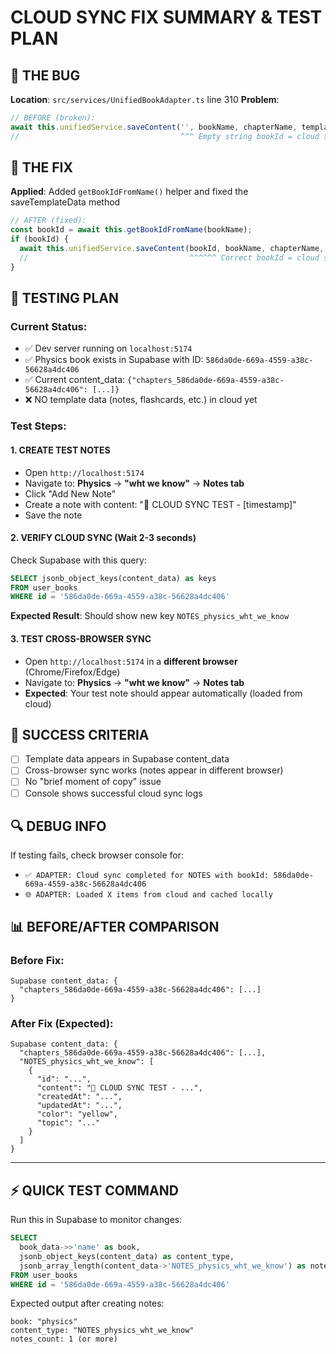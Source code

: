 # CLOUD SYNC FIX SUMMARY & TEST PLAN

## 🐛 THE BUG
**Location**: `src/services/UnifiedBookAdapter.ts` line 310
**Problem**: 
```typescript
// BEFORE (broken):
await this.unifiedService.saveContent('', bookName, chapterName, templateType, data);
//                                    ^^^ Empty string bookId = cloud sync fails
```

## 🔧 THE FIX  
**Applied**: Added `getBookIdFromName()` helper and fixed the saveTemplateData method
```typescript
// AFTER (fixed):
const bookId = await this.getBookIdFromName(bookName);
if (bookId) {
  await this.unifiedService.saveContent(bookId, bookName, chapterName, templateType, data);
  //                                    ^^^^^^ Correct bookId = cloud sync works!
}
```

## 🧪 TESTING PLAN

### Current Status:
- ✅ Dev server running on `localhost:5174`
- ✅ Physics book exists in Supabase with ID: `586da0de-669a-4559-a38c-56628a4dc406`
- ✅ Current content_data: `{"chapters_586da0de-669a-4559-a38c-56628a4dc406": [...]}`
- ❌ NO template data (notes, flashcards, etc.) in cloud yet

### Test Steps:

#### 1. CREATE TEST NOTES
- Open `http://localhost:5174`
- Navigate to: **Physics** → **"wht we know"** → **Notes tab**
- Click "Add New Note"
- Create a note with content: "🧪 CLOUD SYNC TEST - [timestamp]"
- Save the note

#### 2. VERIFY CLOUD SYNC (Wait 2-3 seconds)
Check Supabase with this query:
```sql
SELECT jsonb_object_keys(content_data) as keys
FROM user_books 
WHERE id = '586da0de-669a-4559-a38c-56628a4dc406'
```

**Expected Result**: Should show new key `NOTES_physics_wht_we_know`

#### 3. TEST CROSS-BROWSER SYNC
- Open `http://localhost:5174` in a **different browser** (Chrome/Firefox/Edge)
- Navigate to: **Physics** → **"wht we know"** → **Notes tab**
- **Expected**: Your test note should appear automatically (loaded from cloud)

## 🎯 SUCCESS CRITERIA
- [ ] Template data appears in Supabase content_data
- [ ] Cross-browser sync works (notes appear in different browser)
- [ ] No "brief moment of copy" issue
- [ ] Console shows successful cloud sync logs

## 🔍 DEBUG INFO
If testing fails, check browser console for:
- `✅ ADAPTER: Cloud sync completed for NOTES with bookId: 586da0de-669a-4559-a38c-56628a4dc406`
- `🌐 ADAPTER: Loaded X items from cloud and cached locally`

## 📊 BEFORE/AFTER COMPARISON

### Before Fix:
```
Supabase content_data: {
  "chapters_586da0de-669a-4559-a38c-56628a4dc406": [...]
}
```

### After Fix (Expected):
```
Supabase content_data: {
  "chapters_586da0de-669a-4559-a38c-56628a4dc406": [...],
  "NOTES_physics_wht_we_know": [
    {
      "id": "...",
      "content": "🧪 CLOUD SYNC TEST - ...",
      "createdAt": "...",
      "updatedAt": "...",
      "color": "yellow",
      "topic": "..."
    }
  ]
}
```

---

## ⚡ QUICK TEST COMMAND
Run this in Supabase to monitor changes:
```sql
SELECT 
  book_data->>'name' as book,
  jsonb_object_keys(content_data) as content_type,
  jsonb_array_length(content_data->'NOTES_physics_wht_we_know') as notes_count
FROM user_books 
WHERE id = '586da0de-669a-4559-a38c-56628a4dc406'
```

Expected output after creating notes:
```
book: "physics"
content_type: "NOTES_physics_wht_we_know" 
notes_count: 1 (or more)
```
